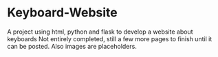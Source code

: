# Keyboard-Website
A project using html, python and flask to develop a website about keyboards
Not entirely completed, still a few more pages to finish until it can be posted. Also images are placeholders.
